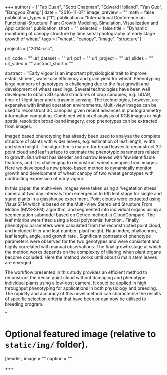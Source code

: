 +++
authors = ["Tao Duan", "Scott Chapman", "Edward Holland", "Yan Guo", "Bangyou Zheng"]
date = "2016-11-07"
image_preview = ""
math = false
publication_types = ["1"]
publication = "International Conference on Functional-Structural Plant Growth Modeling, Simulation, Visualization and Applications"
publication_short = ""
selected = false
title = "Dynamic monitoring of canopy structure by time serial photography of early stage growth of wheat"
tags = ["wheat", "canopy", "image", "structure"]

projects = ["2014-csc"]

url_code = ""
url_dataset = ""
url_pdf = ""
url_project = ""
url_slides = ""
url_video = ""
abstract_short = ""

abstract = "Early vigour is an important physiological trait to improve establishment, water-use efficiency and grain yield for wheat. Phenotyping large numbers of genotypes is challenging due to the fast growth and development of wheat seedlings. Several technologies have been well developed to obtain 3D spatial structures of crop canopies, e.g. LiDAR, time-of-flight laser and ultrasonic sensing. The technologies, however, are expensive with limited operation environments. Multi-view images can be used to reconstruct 3D canopies given recent advances in photogrammetry information computing. Combined with pixel analysis of RGB images or high spatial resolution broad-band imagery, crop phenotypes can be extracted from images. </p><p>Imaged based phenotyping has already been used to analyse the complete structure of plants with wider leaves, e.g. estimation of leaf length, width and stem height. The algorithm is mature for broad leaves to reconstruct 3D point cloud and leaf surface to estimate the phenotypic parameters related to growth. But wheat has slender and narrow leaves with few identifiable features, and it is challenging to reconstruct wheat canopies from images. Here we developed a new photo-based method to dynamically monitor growth and development of wheat canopy of two wheat genotypes with contrasting expression of early vigour.</p><p>In this paper, the multi-view images were taken using a ‘vegetation stress’ camera at two day intervals from emergence to 6th leaf stage for single and stand plants in a glasshouse experiment. Point clouds were extracted using VisualSFM which is based on the Multi-View Stereo and Structure From Motion (MVS-SFM) algorithm, and segmented into individual organs using a segmentation submodel based on Octree method in CloudCompare. The leaf midribs were fitted using a local polynomial function  . Finally, phenotypic parameters were calculated from the reconstructed point cloud, and included tiller and leaf number, plant height, Haun index, phyllochron, leaf length, angle, and growth rate  . Significant contrasts of phenotype parameters were observed for the two genotypes and were consistent and highly correlated with manual observations. The final growth stage at which the method works depends on the complexity of tillering when plant organs become occluded. Here the method works until about 6 main stem leaves are emerged. </p><p>The workflow presented in this study provides an efficient method to reconstruct the dense point cloud without damaging and phenotype individual plants using a low-cost camera. It could be applied in high throughput phenotyping for applications in both physiology and breeding. The rapidity and accuracy of this novel method can characterise the results of specific selection criteria that have been or can now be utilised to breeding program.</p>"



# Optional featured image (relative to `static/img/` folder).
[header]
image = ""
caption = ""

+++
